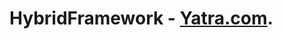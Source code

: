 # HybridFramework - [Yatra.com](https://github.com/ranganatham2000/HybridFramework-Yatra.com/tree/main#hybridframework-yatracom).

